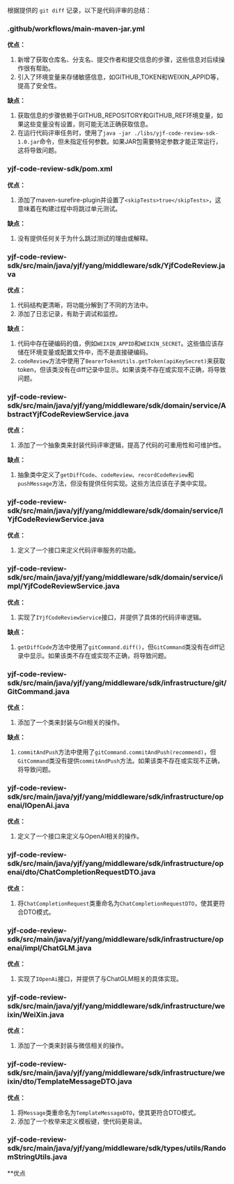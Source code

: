 根据提供的 `git diff` 记录，以下是代码评审的总结：

### .github/workflows/main-maven-jar.yml

**优点：**
1. 新增了获取仓库名、分支名、提交作者和提交信息的步骤，这些信息对后续操作很有帮助。
2. 引入了环境变量来存储敏感信息，如GITHUB_TOKEN和WEIXIN_APPID等，提高了安全性。

**缺点：**
1. 获取信息的步骤依赖于GITHUB_REPOSITORY和GITHUB_REF环境变量，如果这些变量没有设置，则可能无法正确获取信息。
2. 在运行代码评审任务时，使用了`java -jar ./libs/yjf-code-review-sdk-1.0.jar`命令，但未指定任何参数。如果JAR包需要特定参数才能正常运行，这将导致问题。

### yjf-code-review-sdk/pom.xml

**优点：**
1. 添加了maven-surefire-plugin并设置了`<skipTests>true</skipTests>`，这意味着在构建过程中将跳过单元测试。

**缺点：**
1. 没有提供任何关于为什么跳过测试的理由或解释。

### yjf-code-review-sdk/src/main/java/yjf/yang/middleware/sdk/YjfCodeReview.java

**优点：**
1. 代码结构更清晰，将功能分解到了不同的方法中。
2. 添加了日志记录，有助于调试和监控。

**缺点：**
1. 代码中存在硬编码的值，例如`WEIXIN_APPID`和`WEIXIN_SECRET`。这些值应该存储在环境变量或配置文件中，而不是直接硬编码。
2. `codeReview`方法中使用了`BearerTokenUtils.getToken(apiKeySecret)`来获取token，但该类没有在diff记录中显示。如果该类不存在或实现不正确，将导致问题。

### yjf-code-review-sdk/src/main/java/yjf/yang/middleware/sdk/domain/service/AbstractYjfCodeReviewService.java

**优点：**
1. 添加了一个抽象类来封装代码评审逻辑，提高了代码的可重用性和可维护性。

**缺点：**
1. 抽象类中定义了`getDiffCode`、`codeReview`、`recordCodeReview`和`pushMessage`方法，但没有提供任何实现。这些方法应该在子类中实现。

### yjf-code-review-sdk/src/main/java/yjf/yang/middleware/sdk/domain/service/IYjfCodeReviewService.java

**优点：**
1. 定义了一个接口来定义代码评审服务的功能。

### yjf-code-review-sdk/src/main/java/yjf/yang/middleware/sdk/domain/service/impl/YjfCodeReviewService.java

**优点：**
1. 实现了`IYjfCodeReviewService`接口，并提供了具体的代码评审逻辑。

**缺点：**
1. `getDiffCode`方法中使用了`gitCommand.diff()`，但`GitCommand`类没有在diff记录中显示。如果该类不存在或实现不正确，将导致问题。

### yjf-code-review-sdk/src/main/java/yjf/yang/middleware/sdk/infrastructure/git/GitCommand.java

**优点：**
1. 添加了一个类来封装与Git相关的操作。

**缺点：**
1. `commitAndPush`方法中使用了`gitCommand.commitAndPush(recommend)`，但`GitCommand`类没有提供`commitAndPush`方法。如果该类不存在或实现不正确，将导致问题。

### yjf-code-review-sdk/src/main/java/yjf/yang/middleware/sdk/infrastructure/openai/IOpenAi.java

**优点：**
1. 定义了一个接口来定义与OpenAI相关的操作。

### yjf-code-review-sdk/src/main/java/yjf/yang/middleware/sdk/infrastructure/openai/dto/ChatCompletionRequestDTO.java

**优点：**
1. 将`ChatCompletionRequest`类重命名为`ChatCompletionRequestDTO`，使其更符合DTO模式。

### yjf-code-review-sdk/src/main/java/yjf/yang/middleware/sdk/infrastructure/openai/impl/ChatGLM.java

**优点：**
1. 实现了`IOpenAi`接口，并提供了与ChatGLM相关的具体实现。

### yjf-code-review-sdk/src/main/java/yjf/yang/middleware/sdk/infrastructure/weixin/WeiXin.java

**优点：**
1. 添加了一个类来封装与微信相关的操作。

### yjf-code-review-sdk/src/main/java/yjf/yang/middleware/sdk/infrastructure/weixin/dto/TemplateMessageDTO.java

**优点：**
1. 将`Message`类重命名为`TemplateMessageDTO`，使其更符合DTO模式。
2. 添加了一个枚举来定义模板键，使代码更易读。

### yjf-code-review-sdk/src/main/java/yjf/yang/middleware/sdk/types/utils/RandomStringUtils.java

**优点